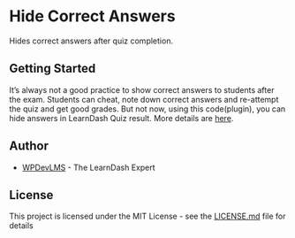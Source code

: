# Hide Correct Answers

Hides correct answers after quiz completion.

## Getting Started
It’s always not a good practice to show correct answers to students after the exam. Students can cheat, note down correct answers and re-attempt the quiz and get good grades. But not now, using this code(plugin), you can hide answers in LearnDash Quiz result.
More details are [here](http://wpdevlms.com/blog/tips-tricks/hide-answers-learndash-quiz-result/).

## Author

* [WPDevLMS](http://wpdevlms.com/) - The LearnDash Expert

## License

This project is licensed under the MIT License - see the [LICENSE.md](LICENSE.md) file for details
